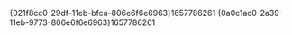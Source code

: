 {021f8cc0-29df-11eb-bfca-806e6f6e6963}$1657786261$
{0a0c1ac0-2a39-11eb-9773-806e6f6e6963}$1657786261$
